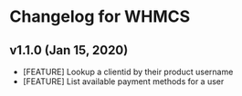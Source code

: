 # Changelog for WHMCS

## v1.1.0 (Jan 15, 2020)

* [FEATURE] Lookup a clientid by their product username
* [FEATURE] List available payment methods for a user

